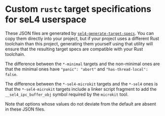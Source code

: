 # Custom `rustc` target specifications for seL4 userspace

These JSON files are generated by
[`sel4-generate-target-specs`](../../crates/sel4-generate-target-specs). You can copy them directly
into your project, but if your project uses a different Rust toolchain than this project, generating
them yourself using that utility will ensure that the resulting target specs are compatible with
your Rust toolchain.

The difference between the `*-minimal` targets and the non-minimal ones are that the minimal ones
have `"panic": "abort"` and `"has-thread-local": false`.

The difference between the `*-sel4-microkit` targets and the `*-sel4` ones is that the
`*-sel4-microkit` targets include a linker script fragment to add the `__sel4_ipc_buffer_obj` symbol
required by the `microkit` tool.

Note that options whose values do not deviate from the default are absent in these JSON files.
